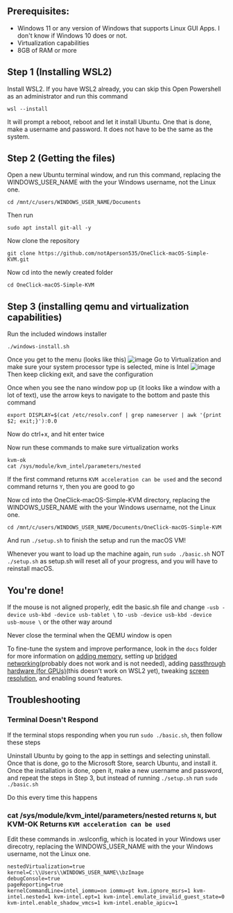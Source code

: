 ## Prerequisites:
- Windows 11 or any version of Windows that supports Linux GUI Apps. I don't know if Windows 10 does or not.
- Virtualization capabilities
- 8GB of RAM or more

## Step 1 (Installing WSL2)
Install WSL2. If you have WSL2 already, you can skip this
Open Powershell as an administrator and run this command
```
wsl --install
```
It will prompt a reboot, reboot and let it install Ubuntu. One that is done, make a username and password. It does not have to be the same as the system.

## Step 2 (Getting the files)
Open a new Ubuntu terminal window, and run this command, replacing the WINDOWS_USER_NAME with the your Windows username, not the Linux one.
```
cd /mnt/c/users/WINDOWS_USER_NAME/Documents
```
Then run
```
sudo apt install git-all -y
```
Now clone the repository
```
git clone https://github.com/notAperson535/OneClick-macOS-Simple-KVM.git
```
Now cd into the newly created folder
```
cd OneClick-macOS-Simple-KVM
```

## Step 3 (installing qemu and virtualization capabilities)
Run the included windows installer
```
./windows-install.sh
```
Once you get to the menu (looks like this)
![image](https://user-images.githubusercontent.com/95918679/152704969-29fccfab-de68-4977-b2c7-4fb5b4b5c3cb.png)
Go to Virtualization and make sure your system processor type is selected, mine is Intel
![image](https://user-images.githubusercontent.com/95918679/152704984-213b067b-1a8e-45cf-ad23-330391c31583.png)
Then keep clicking exit, and save the configuration

Once when you see the nano window pop up (it looks like a window with a lot of text), use the arrow keys to navigate to the bottom and paste this command
```
export DISPLAY=$(cat /etc/resolv.conf | grep nameserver | awk '{print $2; exit;}'):0.0
```
Now do ctrl+x, and hit enter twice

Now run these commands to make sure virtualization works
```
kvm-ok
cat /sys/module/kvm_intel/parameters/nested
```
If the first command returns `KVM acceleration can be used` and the second command returns `Y`, then you are good to go

Now cd into the OneClick-macOS-Simple-KVM directory, replacing the WINDOWS_USER_NAME with the your Windows username, not the Linux one.
```
cd /mnt/c/users/WINDOWS_USER_NAME/Documents/OneClick-macOS-Simple-KVM
```
And run `./setup.sh` to finish the setup and run the macOS VM!

Whenever you want to load up the machine again, run `sudo ./basic.sh` NOT `./setup.sh` as setup.sh will reset all of your progress, and you will have to reinstall macOS.

## You're done!

If the mouse is not aligned properly, edit the basic.sh file and change `-usb -device usb-kbd -device usb-tablet \` to `-usb -device usb-kbd -device usb-mouse \` or the other way around

Never close the terminal when the QEMU window is open

To fine-tune the system and improve performance, look in the `docs` folder for more information on [adding memory](docs/guide-performance.md), setting up [bridged networking](docs/guide-networking.md)(probably does not work and is not needed), adding [passthrough hardware (for GPUs)](docs/guide-passthrough.md)(this doesn't work on WSL2 yet), tweaking [screen resolution](docs/guide-screen-resolution.md), and enabling sound features.

## Troubleshooting

### Terminal Doesn't Respond

If the terminal stops responding when you run `sudo ./basic.sh`, then follow these steps

Uninstall Ubuntu by going to the app in settings and selecting uninstall. Once that is done, go to the Microsoft Store, search Ubuntu, and install it. Once the installation is done, open it, make a new username and password, and repeat the steps in Step 3, but instead of running `./setup.sh` run `sudo ./basic.sh`

Do this every time this happens

### cat /sys/module/kvm_intel/parameters/nested returns `N`, but KVM-OK Returns `KVM acceleration can be used`

Edit these commands in .wslconfig, which is located in your Windows user direcotry, replacing the WINDOWS_USER_NAME with the your Windows username, not the Linux one.
```
nestedVirtualization=true
kernel=C:\\Users\\WINDOWS_USER_NAME\\bzImage
debugConsole=true
pageReporting=true
kernelCommandLine=intel_iommu=on iommu=pt kvm.ignore_msrs=1 kvm-intel.nested=1 kvm-intel.ept=1 kvm-intel.emulate_invalid_guest_state=0 kvm-intel.enable_shadow_vmcs=1 kvm-intel.enable_apicv=1
```
